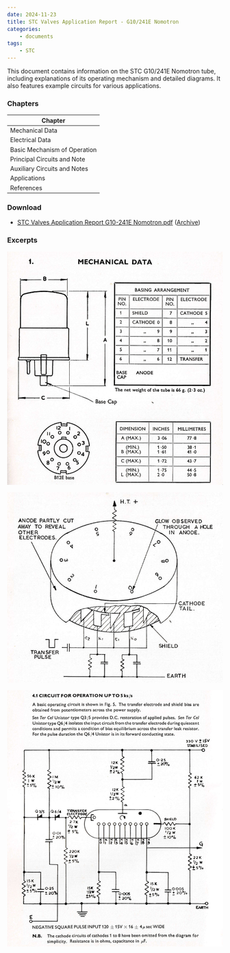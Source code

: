 ```yaml
---
date: 2024-11-23
title: STC Valves Application Report - G10/241E Nomotron
categories:
    - documents
tags:
    - STC
---
```


This document contains information on the STC G10/241E Nomotron tube, including explanations of its operating mechanism and detailed diagrams. It also features example circuits for various applications.

### Chapters

| Chapter                      |
|------------------------------|
| Mechanical Data              |
| Electrical Data              |
| Basic Mechanism of Operation |
| Principal Circuits and Note  |
| Auxiliary Circuits and Notes |
| Applications                 |
| References                   |

### Download

- [STC Valves Application Report G10-241E Nomotron.pdf](assets/STC%20Valves%20Application%20Report%20G10-241E%20Nomotron.pdf) ([Archive](https://archive.org/details/stc-valves-application-report-g-10-241-e-nomotron))

### Excerpts

[![STC Valves Application Report - G10/241E Nomotron](assets/1.png)](assets/1.png)

[![STC Valves Application Report - G10/241E Nomotron](assets/2.png)](assets/2.png)

[![STC Valves Application Report - G10/241E Nomotron](assets/3.png)](assets/3.png)